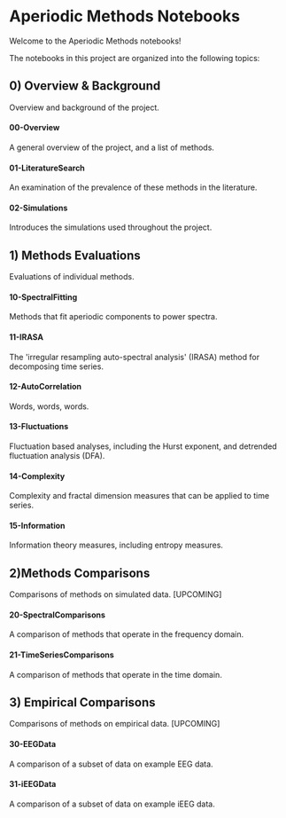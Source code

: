 # Aperiodic Methods Notebooks

Welcome to the Aperiodic Methods notebooks!

The notebooks in this project are organized into the following topics:

## 0) Overview & Background

Overview and background of the project.

#### 00-Overview

A general overview of the project, and a list of methods.

#### 01-LiteratureSearch

An examination of the prevalence of these methods in the literature.

#### 02-Simulations

Introduces the simulations used throughout the project.

## 1) Methods Evaluations

Evaluations of individual methods.

#### 10-SpectralFitting

Methods that fit aperiodic components to power spectra.

#### 11-IRASA

The 'irregular resampling auto-spectral analysis' (IRASA) method for decomposing time series.

#### 12-AutoCorrelation

Words, words, words.

#### 13-Fluctuations

Fluctuation based analyses, including the Hurst exponent, and detrended fluctuation analysis (DFA).

#### 14-Complexity

Complexity and fractal dimension measures that can be applied to time series.

#### 15-Information

Information theory measures, including entropy measures.

## 2)Methods Comparisons

Comparisons of methods on simulated data. [UPCOMING]

#### 20-SpectralComparisons

A comparison of methods that operate in the frequency domain.

#### 21-TimeSeriesComparisons

A comparison of methods that operate in the time domain.

## 3) Empirical Comparisons

Comparisons of methods on empirical data.  [UPCOMING]

#### 30-EEGData

A comparison of a subset of data on example EEG data.

#### 31-iEEGData

A comparison of a subset of data on example iEEG data.
